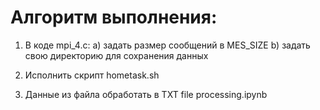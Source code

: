 # Алгоритм выполнения:

1. В коде mpi_4.c:
a) задать размер сообщений в MES_SIZE
b) задать свою директорию для сохранения данных

2. Исполнить скрипт hometask.sh

3. Данные из файла обработать в TXT file processing.ipynb

